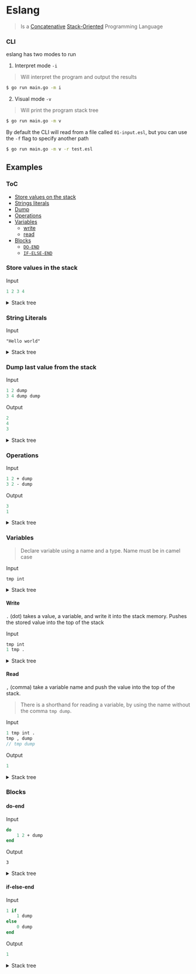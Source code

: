 # Eslang

> Is a [Concatenative](https://en.wikipedia.org/wiki/Concatenative_programming_language) [Stack-Oriented](https://en.wikipedia.org/wiki/Stack-oriented_programming) Programming Language

### CLI

eslang has two modes to run

1. Interpret mode `-i`

> Will interpret the program and output the results

```bash
$ go run main.go -m i
```

2. Visual mode `-v`

> Will print the program stack tree

```bash
$ go run main.go -m v
```

By default the CLI will read from a file called `01-input.esl`, but you can use the `-f` flag to specify another path

```bash
$ go run main.go -m v -r test.esl
```

## Examples

### ToC

+ [Store values on the stack](#push)
+ [Strings literals](#string-literals)
+ [Dump](#dump)
+ [Operations](#operations)
+ [Variables](#variables)
    - [write](#write)
    - [read](#read)
+ [Blocks](#blocks)
    - [`DO-END`](#do-end)
    - [`IF-ELSE-END`](#if-else-end)

### Store values in the stack <a name="push" />

Input

```pascal
1 2 3 4
```

<details>
    <summary>Stack tree</summary>
  
```pascal
PUSH_INT 1 in line 1:1
PUSH_INT 2 in line 1:3
PUSH_INT 3 in line 1:5
PUSH_INT 4 in line 1:7
```
</details>

### String Literals <a name="string-literals" />

Input

```pascal
"Hello world"
```

<details>
  <summary>Stack tree</summary>
  
```pascal
PUSH_STR "Hello world" in line 0:1
```
</details>

### Dump last value from the stack <a name="dump" />

Input

```pascal
1 2 dump
3 4 dump dump
```

Output

```pascal
2
4
3
```

<details>
  <summary>Stack tree</summary>
  
```pascal
PUSH_INT 1 in line 1:1
PUSH_INT 2 in line 1:3
DUMP in line 1:5
PUSH_INT 3 in line 2:1
PUSH_INT 4 in line 2:3
DUMP in line 2:5
DUMP in line 2:5
```
</details>

### Operations <a name="operations" />

Input

```pascal
1 2 + dump
3 2 - dump
```

Output

```pascal
3
1
```

<details>
  <summary>Stack tree</summary>
  
```pascal
PUSH_INT 1 in line 1:1
PUSH_INT 2 in line 1:3
PLUS in line 1:5
DUMP in line 1:7
PUSH_INT 3 in line 2:1
PUSH_INT 2 in line 2:3
MINUS in line 2:5
DUMP in line 2:7
```
</details>

### Variables <a name="variables" />

> Declare variable using a name and a type. Name must be in camel case

Input

```pascal
tmp int 
```

<details>
  <summary>Stack tree</summary>
  
```pascal
VAR in line 1:1
```
</details>


#### Write <a name="write" />

`.` (dot) takes a value, a variable, and write it into the stack memory. Pushes the stored value into the top of the stack

Input

```pascal
tmp int
1 tmp .
```

<details>
  <summary>Stack tree</summary>
  
```pascal
VAR in line 1:1
PUSH_INT 1 in line 2:1
VAR in line 2:3
VAR_WRITE in line 2:7
```
</details>

#### Read <a name="read" />

`,` (comma) take a variable name and push the value into the top of the stack.
> There is a shorthand for reading a variable, by using the name without the comma `tmp dump`.

Input

```pascal
1 tmp int .
tmp , dump 
// tmp dump
```

Output

```pascal
1
```


<details>
  <summary>Stack tree</summary>
  
```pascal
PUSH_INT 1 in line 1:1
VAR in line 1:3
VAR_WRITE in line 1:11
VAR in line 2:1
VAR_READ in line 2:5
DUMP in line 2:7
```
</details>


### Blocks <a name="blocks" />


#### do-end <a name="do-end" />

Input

```pascal
do
    1 2 + dump
end
```

Output

```
3
```

<details>
  <summary>Stack tree</summary>
  
```pascal
DO in lines [1:1:3:1]
        PUSH_INT 1 in line 2:1
        PUSH_INT 2 in line 2:3
        PLUS in line 2:5
        DUMP in line 2:7
END in line 3:1
```
</details>

#### if-else-end <a name="if-else-end" />

Input

```pascal
1 if
    1 dump
else
    0 dump
end
```

Output

```pascal
1
```

<details>
  <summary>Stack tree</summary>
  
```pascal
PUSH_INT 1 in line 1:1
IF in lines [1:3:5:1]
        PUSH_INT 1 in line 2:1
        DUMP in line 2:3
ELSE in lines [1:3:5:1]
        PUSH_INT 0 in line 4:1
        DUMP in line 4:3
END in line 5:1
```
</details>
